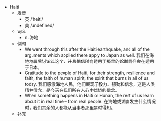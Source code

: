 - Haiti
  - 发音
    - 英 /'heiti/
    - 美 /undefined/
  - 词义
    - n. 海地
  - 例句
    - We went through this after the Haiti earthquake, and all of the arguments which applied there apply to Japan as well. 我们在海地地震后讨论过这个，并且相信所有适用于那里的论断同样会在适用于日本。
    - Gratitude to the people of Haiti, for their strength, resilience and faith, the faith of human spirit, the spirit that burns in all of us today. 我们感激海地人民，他们展现了毅力、韧劲和信念，这是人类精神信念，是今天在我们所有人心中燃烧的信念。
    - When something happens in Haiti or Hunan, the rest of us learn about it in real time – from real people. 在海地或湖南发生什么情况时，我们其余的人都能从当事者那里实时得知。
  - 补充